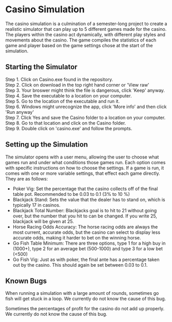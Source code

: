 # Casino Simulation


The casino simulation is a culmination of a semester-long project to create a realistic simulator that can play up to 5 different games made for the casino. The players within the casino act dynamically, with different play styles and movements about the casino. The game compiles the statistics of each game and player based on the game settings chose at the start of the simulation.

## Starting the Simulator

Step 1. Click on Casino.exe found in the repository.                               
Step 2. Click on download in the top right hand corner or 'View raw'                                
Step 3. Your broswer might think the file is dangerous, click 'Keep' anyway.                         
Step 4. Save the executable to a location on your computer.                                    
Step 5. Go to the location of the executable and run it.                                  
Step 6. Windows might unrecognize the app, click 'More info' and then click 'Run anyway'    
Step 7. Click Yes and save the Casino folder to a location on your computer.                         
Step 8. Go to that location and click on the Casino folder.                               
Step 9. Double click on 'casino.exe' and follow the prompts.                                  

## Setting up the Simulation

The simulator opens with a user menu, allowing the user to choose what games run and under what conditions those games run. Each option comes with specific instructions on how to choose the settings. If a game is run, it comes with one or more variable settings, that effect each game directly. They are as follows:

 - Poker Vig: Set the percentage that the casino collects off of the final table pot. Recommended to be 0.03 to 0.1 (3% to 10 %)
 - Blackjack Stand: Sets the value that the dealer has to stand on, which is typically 17 in casinos.
 - Blackjack Total Number: Blackjacks goal is to hit to 21 without going over, but the number that you hit to can be changed. If you write 25, blackjack will be given at 25.
 - Horse Racing Odds Accuracy: The horse racing odds are always the most current, accurate odds, but the casino can select to display less accurate odds, making it harder to bet on the winning horse.
 - Go Fish Table Minimum: There are three options, type 1 for a high buy in (1000+), type 2 for an average bet (500-1000) and type 3 for a low bet (<500)
 - Go Fish Vig: Just as with poker, the final ante has a percentage taken out by the casino. This should again be set between 0.03 to 0.1.
 
## Known Bugs

When running a simulation with a large amount of rounds, sometimes go fish will get stuck in a loop. We currently do not know the cause of this bug. 

Sometimes the percentages of profit for the casino do not add up properly. We currently do not know the cause of this bug. 
